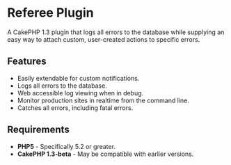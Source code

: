 Referee Plugin
==============
A CakePHP 1.3 plugin that logs all errors to the database while supplying an easy way to attach custom, user-created actions to specific errors.

Features
--------
 - Easily extendable for custom notifications.
 - Logs all errors to the database.
 - Web accessible log viewing when in debug.
 - Monitor production sites in realtime from the command line.
 - Catches all errors, including fatal errors.

Requirements
------------
 - **PHP5** - Specifically 5.2 or greater.
 - **CakePHP 1.3-beta** - May be compatible with earlier versions.
